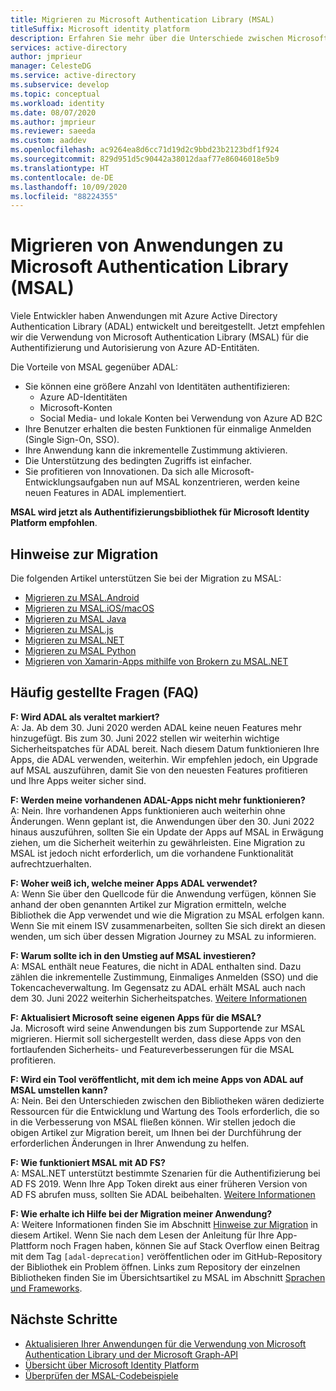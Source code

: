 ```yaml
---
title: Migrieren zu Microsoft Authentication Library (MSAL)
titleSuffix: Microsoft identity platform
description: Erfahren Sie mehr über die Unterschiede zwischen Microsoft Authentication Library (MSAL) und Azure AD Authentication Library (ADAL) und deren Migration zu MSAL.
services: active-directory
author: jmprieur
manager: CelesteDG
ms.service: active-directory
ms.subservice: develop
ms.topic: conceptual
ms.workload: identity
ms.date: 08/07/2020
ms.author: jmprieur
ms.reviewer: saeeda
ms.custom: aaddev
ms.openlocfilehash: ac9264ea8d6cc71d19d2c9bbd23b2123bdf1f924
ms.sourcegitcommit: 829d951d5c90442a38012daaf77e86046018e5b9
ms.translationtype: HT
ms.contentlocale: de-DE
ms.lasthandoff: 10/09/2020
ms.locfileid: "88224355"
---
```

# <a name="migrate-applications-to-microsoft-authentication-library-msal"></a>Migrieren von Anwendungen zu Microsoft Authentication Library (MSAL)

Viele Entwickler haben Anwendungen mit Azure Active Directory Authentication Library (ADAL) entwickelt und bereitgestellt. Jetzt empfehlen wir die Verwendung von Microsoft Authentication Library (MSAL) für die Authentifizierung und Autorisierung von Azure AD-Entitäten.

Die Vorteile von MSAL gegenüber ADAL:

- Sie können eine größere Anzahl von Identitäten authentifizieren:
  - Azure AD-Identitäten
  - Microsoft-Konten
  - Social Media- und lokale Konten bei Verwendung von Azure AD B2C
- Ihre Benutzer erhalten die besten Funktionen für einmalige Anmelden (Single Sign-On, SSO).
- Ihre Anwendung kann die inkrementelle Zustimmung aktivieren.
- Die Unterstützung des bedingten Zugriffs ist einfacher.
- Sie profitieren von Innovationen. Da sich alle Microsoft-Entwicklungsaufgaben nun auf MSAL konzentrieren, werden keine neuen Features in ADAL implementiert.

**MSAL wird jetzt als Authentifizierungsbibliothek für Microsoft Identity Platform empfohlen**.

## <a name="migration-guidance"></a>Hinweise zur Migration

Die folgenden Artikel unterstützen Sie bei der Migration zu MSAL:

- [Migrieren zu MSAL.Android](migrate-android-adal-msal.md)
- [Migrieren zu MSAL.iOS/macOS](migrate-objc-adal-msal.md)
- [Migrieren zu MSAL Java](migrate-adal-msal-java.md)
- [Migrieren zu MSAL.js](msal-compare-msal-js-and-adal-js.md)
- [Migrieren zu MSAL.NET](msal-net-migration.md)
- [Migrieren zu MSAL Python](migrate-python-adal-msal.md)
- [Migrieren von Xamarin-Apps mithilfe von Brokern zu MSAL.NET](msal-net-migration-ios-broker.md)

## <a name="frequently-asked-questions-faq"></a>Häufig gestellte Fragen (FAQ)

__F: Wird ADAL als veraltet markiert?__  
A: Ja. Ab dem 30. Juni 2020 werden ADAL keine neuen Features mehr hinzugefügt. Bis zum 30. Juni 2022 stellen wir weiterhin wichtige Sicherheitspatches für ADAL bereit. Nach diesem Datum funktionieren Ihre Apps, die ADAL verwenden, weiterhin. Wir empfehlen jedoch, ein Upgrade auf MSAL auszuführen, damit Sie von den neuesten Features profitieren und Ihre Apps weiter sicher sind.

__F: Werden meine vorhandenen ADAL-Apps nicht mehr funktionieren?__  
A: Nein. Ihre vorhandenen Apps funktionieren auch weiterhin ohne Änderungen. Wenn geplant ist, die Anwendungen über den 30. Juni 2022 hinaus auszuführen, sollten Sie ein Update der Apps auf MSAL in Erwägung ziehen, um die Sicherheit weiterhin zu gewährleisten. Eine Migration zu MSAL ist jedoch nicht erforderlich, um die vorhandene Funktionalität aufrechtzuerhalten.

__F: Woher weiß ich, welche meiner Apps ADAL verwendet?__  
A: Wenn Sie über den Quellcode für die Anwendung verfügen, können Sie anhand der oben genannten Artikel zur Migration ermitteln, welche Bibliothek die App verwendet und wie die Migration zu MSAL erfolgen kann. Wenn Sie mit einem ISV zusammenarbeiten, sollten Sie sich direkt an diesen wenden, um sich über dessen Migration Journey zu MSAL zu informieren.

__F: Warum sollte ich in den Umstieg auf MSAL investieren?__  
A: MSAL enthält neue Features, die nicht in ADAL enthalten sind. Dazu zählen die inkrementelle Zustimmung, Einmaliges Anmelden (SSO) und die Tokencacheverwaltung. Im Gegensatz zu ADAL erhält MSAL auch nach dem 30. Juni 2022 weiterhin Sicherheitspatches. [Weitere Informationen](msal-overview.md)

__F: Aktualisiert Microsoft seine eigenen Apps für die MSAL?__  
Ja. Microsoft wird seine Anwendungen bis zum Supportende zur MSAL migrieren. Hiermit soll sichergestellt werden, dass diese Apps von den fortlaufenden Sicherheits- und Featureverbesserungen für die MSAL profitieren.

__F: Wird ein Tool veröffentlicht, mit dem ich meine Apps von ADAL auf MSAL umstellen kann?__  
A: Nein. Bei den Unterschieden zwischen den Bibliotheken wären dedizierte Ressourcen für die Entwicklung und Wartung des Tools erforderlich, die so in die Verbesserung von MSAL fließen können. Wir stellen jedoch die obigen Artikel zur Migration bereit, um Ihnen bei der Durchführung der erforderlichen Änderungen in Ihrer Anwendung zu helfen.

__F: Wie funktioniert MSAL mit AD FS?__  
A: MSAL.NET unterstützt bestimmte Szenarien für die Authentifizierung bei AD FS 2019. Wenn Ihre App Token direkt aus einer früheren Version von AD FS abrufen muss, sollten Sie ADAL beibehalten. [Weitere Informationen](msal-net-adfs-support.md)

__F: Wie erhalte ich Hilfe bei der Migration meiner Anwendung?__  
A: Weitere Informationen finden Sie im Abschnitt [Hinweise zur Migration](#migration-guidance) in diesem Artikel. Wenn Sie nach dem Lesen der Anleitung für Ihre App-Plattform noch Fragen haben, können Sie auf Stack Overflow einen Beitrag mit dem Tag `[adal-deprecation]` veröffentlichen oder im GitHub-Repository der Bibliothek ein Problem öffnen. Links zum Repository der einzelnen Bibliotheken finden Sie im Übersichtsartikel zu MSAL im Abschnitt [Sprachen und Frameworks](msal-overview.md#languages-and-frameworks).

## <a name="next-steps"></a>Nächste Schritte

- [Aktualisieren Ihrer Anwendungen für die Verwendung von Microsoft Authentication Library und der Microsoft Graph-API](https://techcommunity.microsoft.com/t5/azure-active-directory-identity/update-your-applications-to-use-microsoft-authentication-library/ba-p/1257363)
- [Übersicht über Microsoft Identity Platform](v2-overview.md)
- [Überprüfen der MSAL-Codebeispiele](sample-v2-code.md)
